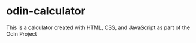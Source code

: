 # odin-calculator
This is a calculator created with HTML, CSS, and JavaScript as part of the Odin Project
